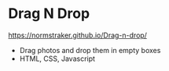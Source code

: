 # Drag N Drop

https://normstraker.github.io/Drag-n-drop/

- Drag photos and drop them in empty boxes
- HTML, CSS, Javascript
